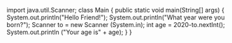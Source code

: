  import java.util.Scanner;
class Main {
  public static void main(String[] args) {
    System.out.println("Hello Friend!");
    System.out.println("What year were you born?");
    Scanner to = new Scanner (System.in);
    int age = 2020-to.nextInt();
    System.out.println ("Your age is" + age);
  }
}
